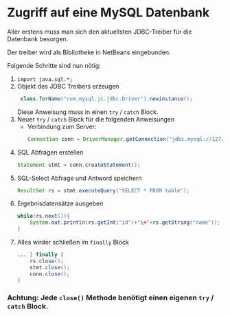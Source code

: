 # Zugriff auf eine MySQL Datenbank
Aller erstens muss man sich den aktuellsten JDBC-Treiber für die Datenbank besorgen.

Der treiber wird als Bibliotheke in NetBeans eingebunden.

Folgende Schritte sind nun nötig:

1. `import java.sql.*;`
1. Objekt des JDBC Treibers erzeugen
   ```java
    class.forName("com.mysql.jc.jdbc.Driver").newinstance();
   ```
   Diese Anweisung muss in einen `try` / `catch` Block.
1. Neuer `try` / `catch` Block für die folgenden Anweisungen
   + Verbindung zum Server:
      ```java
      Connection conn = DriverManager.getConnection("jdbc.mysql://127.0.0.1/db", "user", "password");
      ```
1. SQL Abfragen erstellen
   ```java
   Statement stmt = conn.createStatement();
   ```
1. SQL-Select Abfrage und Antword speichern
   ```java
   ResultSet rs = stmt.executeQuery("SELECT * FROM table");
   ```
1. Ergebnisdatensätze ausgeben
   ```java
   while(rs.next()){
       System.out.println(rs.getInt("id")+"\+"+rs.getString("name"));
   }
   ```
1. Alles wirder schließen im `finally` Block
   ```java
   ... } finally {
       rs.close();
       stmt.close();
       conn.close();
   }
   ```
### Achtung: Jede `close()` Methode benötigt einen eigenen `try` / `catch` Block.